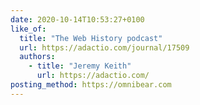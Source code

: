 ```yaml
---
date: 2020-10-14T10:53:27+0100
like_of:
  title: "The Web History podcast"
  url: https://adactio.com/journal/17509
  authors:
    - title: "Jeremy Keith"
      url: https://adactio.com/
posting_method: https://omnibear.com
---
```

